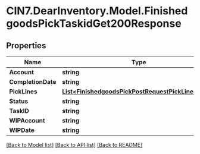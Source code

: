 # CIN7.DearInventory.Model.FinishedgoodsPickTaskidGet200Response

## Properties

| Name               | Type                                                                                                        | Description | Notes      |
| ------------------ | ----------------------------------------------------------------------------------------------------------- | ----------- | ---------- |
| **Account**        | **string**                                                                                                  |             | [optional] |
| **CompletionDate** | **string**                                                                                                  |             | [optional] |
| **PickLines**      | [**List&lt;FinishedgoodsPickPostRequestPickLinesInner&gt;**](FinishedgoodsPickPostRequestPickLinesInner.md) |             | [optional] |
| **Status**         | **string**                                                                                                  |             | [optional] |
| **TaskID**         | **string**                                                                                                  |             | [optional] |
| **WIPAccount**     | **string**                                                                                                  |             | [optional] |
| **WIPDate**        | **string**                                                                                                  |             | [optional] |

[[Back to Model list]](../README.md#documentation-for-models) [[Back to API list]](../README.md#documentation-for-api-endpoints) [[Back to README]](../README.md)
